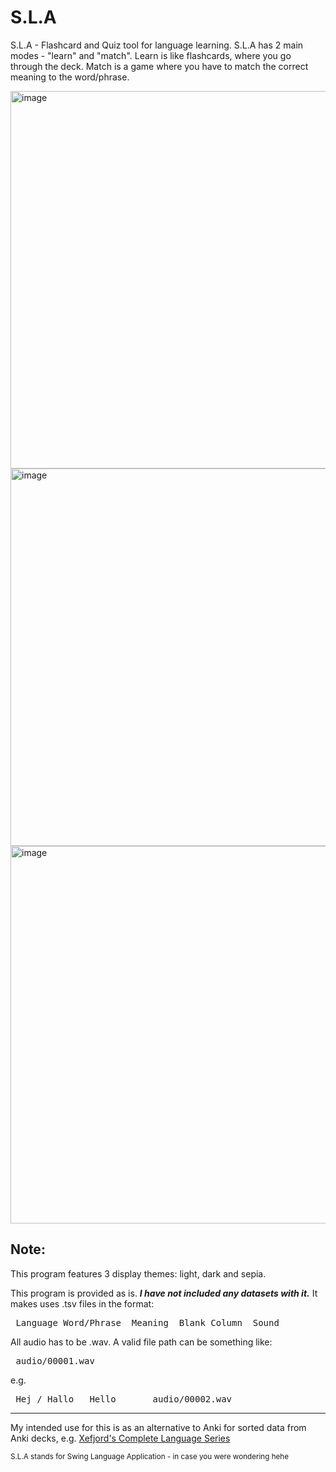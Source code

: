 # S.L.A
S.L.A - Flashcard and Quiz tool for language learning. S.L.A has 2 main modes - "learn" and "match". Learn is like flashcards, where you go through the deck. Match is a game where you have to match the correct meaning to the word/phrase.

<img width="800" height="604" alt="image" src="https://github.com/user-attachments/assets/0a5ea6b5-b9ca-47db-8140-d63fe2f2357c" />

<img width="800" height="604" alt="image" src="https://github.com/user-attachments/assets/45242b2c-871c-45af-8a54-4af237aba2f6" />

<img width="800" height="604" alt="image" src="https://github.com/user-attachments/assets/d1296b4f-2a16-45a6-a6d3-18ae91d2c9c3" />

## Note:

This program features 3 display themes: light, dark and sepia. 

This program is provided as is. <i><b>I have not included any datasets with it.</i></b> It makes uses .tsv files in the format:

<pre> Language_Word/Phrase  Meaning  Blank_Column  Sound </pre>

All audio has to be .wav. A valid file path can be something like:

<pre> audio/00001.wav </pre>

e.g.

<pre> Hej / Hallo	Hello		audio/00002.wav </pre>

____

My intended use for this is as an alternative to Anki for sorted data from Anki decks, e.g. [Xefjord's Complete Language Series](https://xefjord.wixsite.com/xefscompletelangs/courses) 

<sub>S.L.A stands for Swing Language Application - in case you were wondering hehe</sub>
